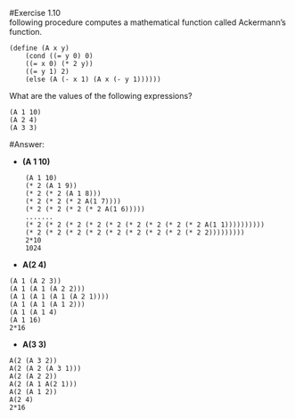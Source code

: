 #Exercise 1.10  
following procedure computes a mathematical
function called Ackermann’s function.

```
(define (A x y)
	(cond ((= y 0) 0)
	((= x 0) (* 2 y))
	((= y 1) 2)
	(else (A (- x 1) (A x (- y 1))))))
```

What are the values of the following expressions?

```
(A 1 10)
(A 2 4)
(A 3 3)
```

#Answer:
 
 - **(A 1 10)**

```
	(A 1 10)
	(* 2 (A 1 9))
	(* 2 (* 2 (A 1 8)))
	(* 2 (* 2 (* 2 A(1 7))))
	(* 2 (* 2 (* 2 (* 2 A(1 6)))))
	.......
	(* 2 (* 2 (* 2 (* 2 (* 2 (* 2 (* 2 (* 2 (* 2 A(1 1))))))))))
	(* 2 (* 2 (* 2 (* 2 (* 2 (* 2 (* 2 (* 2 (* 2 2)))))))))
	2*10
	1024
```
 - **A(2 4)**

```
(A 1 (A 2 3)) 
(A 1 (A 1 (A 2 2)))
(A 1 (A 1 (A 1 (A 2 1))))
(A 1 (A 1 (A 1 2)))
(A 1 (A 1 4)
(A 1 16)
2*16
```
 - **A(3 3)**
 
```
A(2 (A 3 2))
A(2 (A 2 (A 3 1)))
A(2 (A 2 2))
A(2 (A 1 A(2 1)))
A(2 (A 1 2))
A(2 4)
2*16
```


